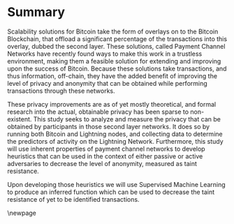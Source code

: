 # Summary

Scalability solutions for Bitcoin take the form of overlays on to the Bitcoin Blockchain, that offload a significant percentage of the transactions into this overlay, dubbed the second layer. These solutions, called Payment Channel Networks have recently found ways to make this work in a trustless environment, making them a feasible solution for extending and improving upon the success of Bitcoin. Because these solutions take transactions, and thus information, off-chain, they have the added benefit of improving the level of privacy and anonymity that can be obtained while performing transactions through these networks.

These privacy improvements are as of yet mostly theoretical, and formal research into the actual, obtainable privacy has been sparse to non-existent. This study seeks to analyze and measure the privacy that can be obtained by participants in those second layer networks. It does so by running both Bitcoin and Lightning nodes, and collecting data to determine the predictors of activity on the Lightning Network. Furthermore, this study will use inherent properties of payment channel networks to develop heuristics that can be used in the context of either passive or active adversaries to decrease the level of anonymity, measured as taint resistance.

Upon developing those heuristics we will use Supervised Machine Learning to produce an inferred function which can be used to decrease the taint resistance of yet to be identified transactions.

\newpage
